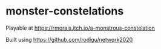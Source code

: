 # monster-constelations

Playable at https://rmorais.itch.io/a-monstrous-constelation

Built using https://github.com/rodigu/network2020
